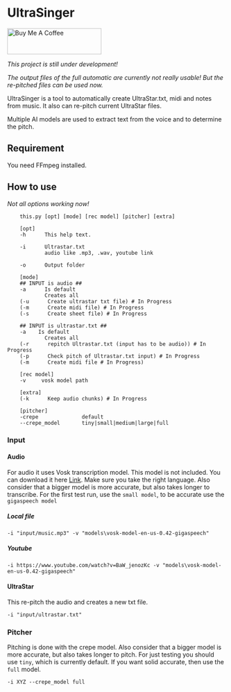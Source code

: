 # UltraSinger 

<a href="https://www.buymeacoffee.com/rakuri255" target="_blank"><img src="https://cdn.buymeacoffee.com/buttons/v2/default-yellow.png" alt="Buy Me A Coffee" style="height: 60px !important;width: 217px !important;" ></a>

_This project is still under development!_

_The output files of the full automatic are currently not really usable!
But the re-pitched files can be used now._

UltraSinger is a tool to automatically create UltraStar.txt, midi and notes from music. 
It also can re-pitch current UltraStar files.

Multiple AI models are used to extract text from the voice and to determine the pitch. 

## Requirement

You need FFmpeg installed.

## How to use

_Not all options working now!_
```commandline
    this.py [opt] [mode] [rec model] [pitcher] [extra]
    
    [opt]
    -h      This help text.
    
    -i      Ultrastar.txt
            audio like .mp3, .wav, youtube link
    
    -o      Output folder
    
    [mode]
    ## INPUT is audio ##
    -a      Is default
            Creates all
    (-u      Create ultrastar txt file) # In Progress
    (-m      Create midi file) # In Progress
    (-s      Create sheet file) # In Progress
    
    ## INPUT is ultrastar.txt ##
    -a    Is default
            Creates all
    (-r      repitch Ultrastar.txt (input has to be audio)) # In Progress
    (-p      Check pitch of Ultrastar.txt input) # In Progress
    (-m      Create midi file # In Progress)

    [rec model]
    -v     vosk model path
      
    [extra]
    (-k      Keep audio chunks) # In Progress
    
    [pitcher]
    -crepe              default
    --crepe_model       tiny|small|medium|large|full
```

### Input

#### Audio

For audio it uses Vosk transcription model. This model is not included. You can download it here [Link](https://alphacephei.com/vosk/models).
Make sure you take the right language. Also consider that a bigger model is more accurate, but also takes longer to transcribe.
For the first test run, use the `small model`, to be accurate use the `gigaspeech model`

##### Local file

```commandline
-i "input/music.mp3" -v "models\vosk-model-en-us-0.42-gigaspeech"
```

##### Youtube

```commandline
-i https://www.youtube.com/watch?v=BaW_jenozKc -v "models\vosk-model-en-us-0.42-gigaspeech"
```

#### UltraStar

This re-pitch the audio and creates a new txt file.

```commandline
-i "input/ultrastar.txt"
```

### Pitcher

Pitching is done with the crepe model. 
Also consider that a bigger model is more accurate, but also takes longer to pitch.
For just testing you should use `tiny`, which is currently default.
If you want solid accurate, then use the `full` model.

```commandline
-i XYZ --crepe_model full
```